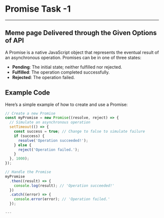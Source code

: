 # Promise Task -1 
***
## Meme page Delivered through the Given Options of API

A Promise is a native JavaScript object that represents the eventual result of an asynchronous operation. Promises can be in one of three states:
- **Pending**: The initial state; neither fulfilled nor rejected.
- **Fulfilled**: The operation completed successfully.
- **Rejected**: The operation failed.

## Example Code

Here’s a simple example of how to create and use a Promise:

```javascript
// Create a new Promise
const myPromise = new Promise((resolve, reject) => {
  // Simulate an asynchronous operation
  setTimeout(() => {
    const success = true; // Change to false to simulate failure
    if (success) {
      resolve('Operation succeeded!');
    } else {
      reject('Operation failed.');
    }
  }, 1000);
});

// Handle the Promise
myPromise
  .then((result) => {
    console.log(result); // 'Operation succeeded!'
  })
  .catch((error) => {
    console.error(error); // 'Operation failed.'
  });

---
